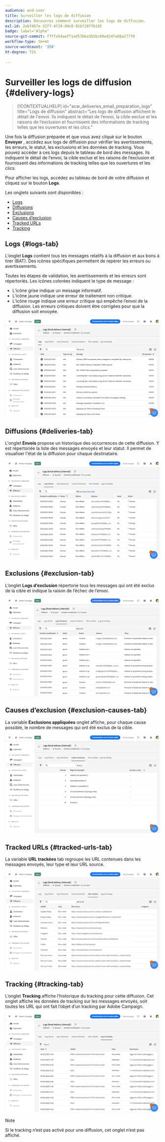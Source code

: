 ```yaml
---
audience: end-user
title: Surveiller les logs de diffusion
description: Découvrez comment surveiller les logs de diffusion.
exl-id: 2eb7457e-32f7-4729-99c8-91bf287f0192
badge: label="Alpha"
source-git-commit: f7ffa5daaff1ad57bba365bc09ed24fa08a277f0
workflow-type: tm+mt
source-wordcount: '358'
ht-degree: 72%

---
```


# Surveiller les logs de diffusion {#delivery-logs}

>[!CONTEXTUALHELP]
>id="acw_deliveries_email_preparation_logs"
>title="Logs de diffusion"
>abstract="Les logs de diffusion affichent le détail de l&#39;envoi. Ils indiquent le détail de l’envoi, la cible exclue et les raisons de l’exclusion et fournissent des informations de tracking telles que les ouvertures et les clics."

Une fois la diffusion préparée et que vous avez cliqué sur le bouton **Envoyer** , accédez aux logs de diffusion pour vérifier les avertissements, les erreurs, le statut, les exclusions et les données de tracking. Vous pouvez accéder à ces logs depuis le tableau de bord des messages. Ils indiquent le détail de l’envoi, la cible exclue et les raisons de l’exclusion et fournissent des informations de tracking telles que les ouvertures et les clics.

Pour afficher les logs, accédez au tableau de bord de votre diffusion et cliquez sur le bouton **Logs**.

Les onglets suivants sont disponibles :

* [Logs](#logs-tab)
* [Diffusions](#deliveries-tab)
* [Exclusions](#exclusion-tab)
* [Causes d’exclusion](#exclusion-causes)
* [Tracked URLs](#tracked-urls)
* [Tracking](#tracking)

## Logs {#logs-tab}

L’onglet **Logs** contient tous les messages relatifs à la diffusion et aux bons à tirer (BAT). Des icônes spécifiques permettent de repérer les erreurs ou avertissements.

Toutes les étapes de validation, les avertissements et les erreurs sont répertoriés. Les icônes colorées indiquent le type de message :

* L’icône grise indique un message informatif.
* L’icône jaune indique une erreur de traitement non critique.
* L’icône rouge indique une erreur critique qui empêche l’envoi de la diffusion. Les erreurs critiques doivent être corrigées pour que la diffusion soit envoyée.

![](assets/logs.png)


## Diffusions {#deliveries-tab}

L&#39;onglet **Envois** propose un historique des occurrences de cette diffusion. Y est répertoriée la liste des messages envoyés et leur statut. Il permet de visualiser l&#39;état de la diffusion pour chaque destinataire.

![](assets/logs2.png)

## Exclusions {#exclusion-tab}

L’onglet **Logs d’exclusion** répertorie tous les messages qui ont été exclus de la cible et indique la raison de l’échec de l’envoi.

![](assets/logs3.png)

## Causes d’exclusion {#exclusion-causes-tab}

La variable **Exclusions appliquées** onglet affiche, pour chaque cause possible, le nombre de messages qui ont été exclus de la cible.

![](assets/logs4.png)

## Tracked URLs {#tracked-urls-tab}

La variable **URL trackées** tab regroupe les URL contenues dans les messages envoyés, leur type et leur URL source.

![](assets/logs5.png)

## Tracking {#tracking-tab}

L’onglet **Tracking** affiche l’historique du tracking pour cette diffusion. Cet onglet affiche les données de tracking sur les messages envoyés, soit toutes les URL qui ont fait l’objet d’un tracking par Adobe Campaign.


![](assets/logs6.png)

>[!NOTE]
>
>Si le tracking n’est pas activé pour une diffusion, cet onglet n’est pas affiché.